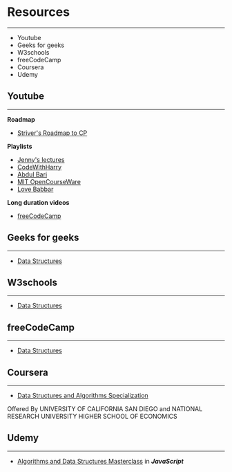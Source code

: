 # Resources
---
- Youtube  
- Geeks for geeks
- W3schools
- freeCodeCamp
- Coursera
- Udemy

## Youtube
---

**Roadmap**

- [Striver's Roadmap to CP](https://www.youtube.com/watch?v=zZOQVLll9u4&list=PLgUwDviBIf0o1bOOzLwejRTbgaWZLoM8N&ab_channel=takeUforward)

**Playlists**

 - [Jenny's lectures](https://www.youtube.com/playlist?list=PLdo5W4Nhv31bbKJzrsKfMpo_grxuLl8LU)
 - [CodeWithHarry](https://www.youtube.com/playlist?list=PLu0W_9lII9ahIappRPN0MCAgtOu3lQjQi)
 - [Abdul Bari](https://www.youtube.com/playlist?list=PLDN4rrl48XKpZkf03iYFl-O29szjTrs_O)
 - [MIT OpenCourseWare](https://www.youtube.com/playlist?list=PLUl4u3cNGP61Oq3tWYp6V_F-5jb5L2iHb)
 - [Love Babbar](https://www.youtube.com/playlist?list=PL4PCksYQGLJOcaPLgeMFaxaHigPFjBuTG)

**Long duration videos**

 - [freeCodeCamp](https://www.youtube.com/watch?v=RBSGKlAvoiM)


## Geeks for geeks
---
- [Data Structures](https://www.geeksforgeeks.org/data-structures/)

## W3schools
---
- [Data Structures](https://www.w3schools.in/data-structures-tutorial/intro/)

## freeCodeCamp
---
- [Data Structures](https://www.freecodecamp.org/news/tag/data-structures/)

## Coursera
---
- [Data Structures and Algorithms Specialization](https://www.coursera.org/specializations/data-structures-algorithms)

Offered By
UNIVERSITY OF CALIFORNIA SAN DIEGO and
NATIONAL RESEARCH UNIVERSITY HIGHER SCHOOL OF ECONOMICS

## Udemy
---
- [Algorithms and Data Structures Masterclass](https://www.udemy.com/course/js-algorithms-and-data-structures-masterclass/) in ***JavaScript***
